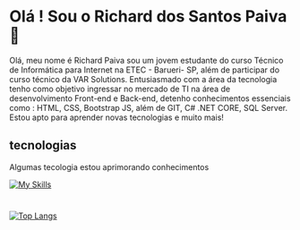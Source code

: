 # Olá ! Sou o Richard dos Santos Paiva👋

Olá, meu nome é Richard Paiva sou um jovem estudante do curso Técnico de Informática para Internet na ETEC - Barueri- SP, 
além de participar do curso técnico da VAR Solutions. Entusiasmado com a área da tecnologia tenho como objetivo ingressar 
no mercado de TI na área de desenvolvimento Front-end e Back-end, detenho conhecimentos essenciais como : HTML, CSS, Bootstrap JS, 
além de GIT, C# .NET CORE, SQL Server. Estou apto para aprender novas tecnologias e muito mais!


##  tecnologias 

Algumas tecologia estou aprimorando conhecimentos

[![My Skills](https://skillicons.dev/icons?i=js,html,css,bootstrap,git,php,react,cs	)](https://skillicons.dev)
#

[![Top Langs](https://github-readme-stats.vercel.app/api/top-langs/?username=RichardSantosPaiva&layout=donut)](https://github.com/anuraghazra/github-readme-stats)

